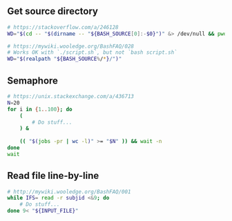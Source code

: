 ## Get source directory

```bash
# https://stackoverflow.com/a/246128
WD="$(cd -- "$(dirname -- "${BASH_SOURCE[0]:-$0}")" &> /dev/null && pwd)"

# https://mywiki.wooledge.org/BashFAQ/028
# Works OK with `./script.sh`, but not `bash script.sh`
WD="$(realpath "${BASH_SOURCE%/*}/")"
```

## Semaphore

```bash
# https://unix.stackexchange.com/a/436713
N=20
for i in {1..100}; do
    (
        # Do stuff...
    ) &
    
    (( "$(jobs -pr | wc -l)" >= "$N" )) && wait -n
done
wait
```

## Read file line-by-line

```bash
# http://mywiki.wooledge.org/BashFAQ/001
while IFS= read -r subjid <&9; do
    # Do stuff...
done 9< "${INPUT_FILE}"
```
